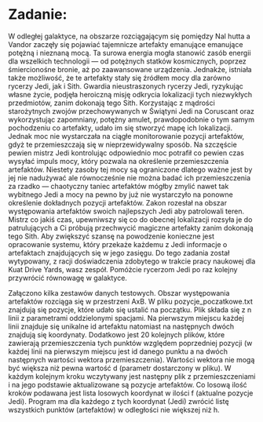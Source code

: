 # Zadanie:

W odległej galaktyce, na obszarze rozciągającym się pomiędzy Nal hutta a Vandor zaczęły się pojawiać tajemnicze artefakty emanujące emanujące potężną i nieznaną mocą. Ta surowa energia mogła stanowić zasób energii dla wszelkich technologii — od potężnych statków kosmicznych, poprzez śmiercionośne bronie, aż po zaawansowane urządzenia. Jednakże, istniała także możliwość, że te artefakty stały się źródłem mocy dla zarówno rycerzy Jedi, jak i Sith.
Gwardia nieustraszonych rycerzy Jedi, ryzykując własne życie, podjęła heroiczną misję odkrycia lokalizacji tych niezwykłych przedmiotów, zanim dokonają tego Sith. Korzystając z mądrości starożytnych zwojów przechowywanych w Świątyni Jedi na Coruscant oraz wykorzystując zapomniany, potężny amulet, prawdopodobnie o tym samym pochodzeniu co artefakty, udało im się stworzyć mapę ich lokalizacji. Jednak moc nie wystarczała na ciągłe monitorowanie pozycji artefaktów, gdyż te przemieszczają się w nieprzewidywalny sposób. Na szczęście pewien mistrz Jedi kontrolując odpowiednio moc potrafił co pewien czas wysyłać impuls mocy, który pozwala na określenie przemieszczenia artefaktów. Niestety zasoby tej mocy są ograniczone dlatego ważne jest by jej nie nadużywać ale równocześnie nie można badać ich przemieszczenia za rzadko — chaotyczny taniec artefaktów mógłby zmylić nawet tak wybitnego Jedi a mocy na pewno by już nie wystarczyło na ponowne określenie dokładnych pozycji artefaktów.
Zakon rozesłał na obszar występowania artefaktów swoich najlepszych Jedi aby patrolowali teren. Mistrz co jakiś czas, upewniwszy się co do obecnej lokalizacji rozsyła je do patrulujących a Ci próbują przechwycić magiczne artefakty zanim dokonają tego Sith. Aby zwiększyć szansę na powodzenie konieczne jest opracowanie systemu, który przekaże każdemu z Jedi informacje o artefaktach znajdujących się w jego zasięgu. Do tego zadania został wytypowany, z racji doświadczenia zdobytego w trakcie pracy naukowej dla Kuat Drive Yards, wasz zespół. Pomóżcie rycerzom Jedi po raz kolejny przywrócić równowagę w galaktyce. 

Załączono kilka zestawów danych testowych.
Obszar występowania artefaktów rozciąga się w przestrzeni AxB. W pliku pozycje_poczatkowe.txt znajdują się pozycje, które udało się ustalić na początku. Plik składa się z n linii z parametrami oddzielonymi spacjami. Na pierwszym miejscu każdej linii znajduje się unikalne id artefaktu natomiast na następnych dwóch znajdują się koordynaty. Dodatkowo jest 20 kolejnych plików, które zawierają przemieszczenia tych punktów względem poprzedniej pozycji (w każdej linii na pierwszym miejscu jest id danego punktu a na dwóch następnych wartości wektora przemieszczenia). Wartości wektora nie mogą być większa niż pewna wartość d (parametr dostarczony w pliku). W każdym kolejnym kroku wczytywany jest następny plik z przemieszczeniami i na jego podstawie aktualizowane są pozycje artefaktów. Co losową ilość kroków podawana jest lista losowych koordynat w ilości f (aktualne pozycje Jedi). Program ma dla każdego z tych koordynat (Jedi) zwrócić listę wszystkich punktów (artefaktów) w odległości nie większej niż h.

